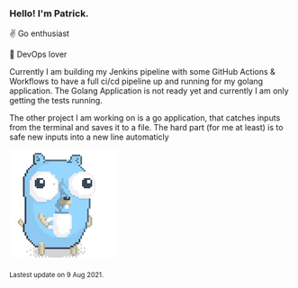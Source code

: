 ### Hello! I'm Patrick.

:v: Go enthusiast

:muscle: DevOps lover

Currently I am building my Jenkins pipeline with some GitHub Actions & Workflows to have a full ci/cd pipeline up and running for my golang application.
The Golang Application is not ready yet and currently I am only getting the tests running.

The other project I am working on is a go application, that catches inputs from the terminal and saves it to a file. The hard part (for me at least) is to safe new inputs into a new line automaticly


![Image alt text](/images/gopher_with_coffee.gif)


<sub>Lastest update on 9 Aug 2021.</sub>
